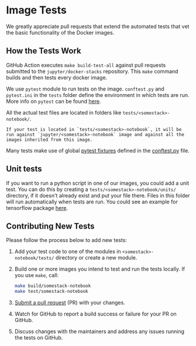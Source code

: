# Image Tests

We greatly appreciate pull requests that extend the automated tests that vet the basic functionality of the Docker images.

## How the Tests Work

GitHub Action executes `make build-test-all` against pull requests submitted to the `jupyter/docker-stacks` repository.
This `make` command builds and then tests every docker image.

We use `pytest` module to run tests on the image.
`conftest.py` and `pytest.ini` in the `tests` folder define the environment in which tests are run.
More info on `pytest` can be found [here](https://docs.pytest.org/en/latest/contents.html).

All the actual test files are located in folders like `tests/<somestack>-notebook/`.

```{note}
If your test is located in `tests/<somestack>-notebook`, it will be run against `jupyter/<somestack>-notebook` image and against all the images inherited from this image.
```

Many tests make use of global [pytest fixtures](https://docs.pytest.org/en/latest/reference/fixtures.html)
defined in the [conftest.py](https://github.com/jupyter/docker-stacks/blob/master/tests/conftest.py) file.

## Unit tests

If you want to run a python script in one of our images, you could add a unit test.
You can do this by creating a `tests/<somestack>-notebook/units/` directory, if it doesn't already exist and put your file there.
Files in this folder will run automatically when tests are run.
You could see an example for tensorflow package [here](https://github.com/jupyter/docker-stacks/blob/HEAD/tests/tensorflow-notebook/units/unit_tensorflow.py).

## Contributing New Tests

Please follow the process below to add new tests:

1. Add your test code to one of the modules in `<somestack>-notebook/tests/` directory or create a new module.
2. Build one or more images you intend to test and run the tests locally.
   If you use `make`, call:

   ```bash
   make build/somestack-notebook
   make test/somestack-notebook
   ```

3. [Submit a pull request](https://github.com/PointCloudLibrary/pcl/wiki/A-step-by-step-guide-on-preparing-and-submitting-a-pull-request)
   (PR) with your changes.
4. Watch for GitHub to report a build success or failure for your PR on GitHub.
5. Discuss changes with the maintainers and address any issues running the tests on GitHub.
